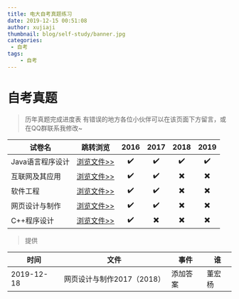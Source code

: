 ```yaml
---
title: 电大自考真题练习
date: 2019-12-15 00:51:08
author: xujiaji
thumbnail: blog/self-study/banner.jpg
categories:
 - 自考
tags:
    - 自考
---
```


# 自考真题

> 历年真题完成进度表
> 有错误的地方各位小伙伴可以在该页面下方留言，或在QQ群联系我修改~

|试卷名|跳转浏览|2016|2017|2018|2019|
|-|-|:-:|:-:|:-:|:-:|
|Java语言程序设计|[浏览文件>>](https://xujiaji.oss-accelerate.aliyuncs.com/blog/self-study/JAVA%E8%AF%AD%E8%A8%802016-2019%E7%9C%9F%E9%A2%98.pdf)|✔️|✔️|✔️|✔️|
|互联网及其应用|[浏览文件>>](https://xujiaji.oss-accelerate.aliyuncs.com/blog/self-study/%E4%BA%92%E8%81%94%E7%BD%91%E5%8F%8A%E5%85%B6%E5%BA%94%E7%94%A82016-2019%20%E7%9C%9F%E9%A2%98.pdf)|✔️|✔️|✖️|✖️|
|软件工程|[浏览文件>>](https://xujiaji.oss-accelerate.aliyuncs.com/blog/self-study/%E8%BD%AF%E4%BB%B6%E5%B7%A5%E7%A8%8B2016-2019%20%E7%9C%9F%E9%A2%98.pdf)|✔️|✔️|✖️|✖️|
|网页设计与制作|[浏览文件>>](https://xujiaji.oss-accelerate.aliyuncs.com/blog/self-study/%E7%BD%91%E9%A1%B5%E8%AE%BE%E8%AE%A1%E4%B8%8E%E5%88%B6%E4%BD%9C2016-2019%E7%9C%9F%E9%A2%98.pdf)|✔️|✔️|✖️|✖️|
|C++程序设计|[浏览文件>>](https://xujiaji.oss-accelerate.aliyuncs.com/blog/self-study/C%2B%2B%E7%A8%8B%E5%BA%8F2016-2019%E7%9C%9F%E9%A2%98.pdf)|✔️|✖️|✖️|✖️|

> 提供

|时间|文件|事件|谁|
|-|-|-|-|
|2019-12-18|网页设计与制作2017（2018）|添加答案|董宏杨|
